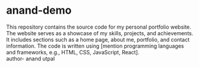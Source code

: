 # anand-demo
This repository contains the source code for my personal portfolio website. The website serves as a showcase of my skills, projects, and achievements. It includes sections such as a home page, about me, portfolio, and contact information. The code is written using [mention programming languages and frameworks, e.g., HTML, CSS, JavaScript, React].
<br>
author- anand utpal
